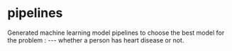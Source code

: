 # pipelines
 Generated machine learning model pipelines to choose the best model for the problem : --- whether a person has heart disease or not.

